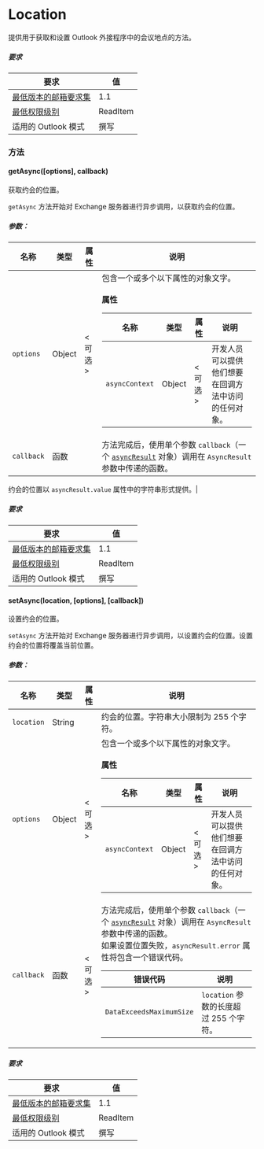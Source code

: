 

# <a name="location"></a>Location

提供用于获取和设置 Outlook 外接程序中的会议地点的方法。

##### <a name="requirements"></a>要求

|要求| 值|
|---|---|
|[最低版本的邮箱要求集](../tutorial-api-requirement-sets.md)| 1.1|
|[最低权限级别](../../../docs/outlook/understanding-outlook-add-in-permissions.md)| ReadItem|
|适用的 Outlook 模式| 撰写|

### <a name="methods"></a>方法

####  <a name="getasync([options],-callback)"></a>getAsync([options], callback)

获取约会的位置。

`getAsync` 方法开始对 Exchange 服务器进行异步调用，以获取约会的位置。

##### <a name="parameters:"></a>参数：

|名称| 类型| 属性| 说明|
|---|---|---|---|
|`options`| Object| &lt;可选&gt;|包含一个或多个以下属性的对象文字。<br/><br/>**属性**<br/><table class="nested-table"><thead><tr><th>名称</th><th>类型</th><th>属性</th><th>说明</th></tr></thead><tbody><tr><td><code>asyncContext</code></td><td>Object</td><td>&lt;可选&gt;</td><td>开发人员可以提供他们想要在回调方法中访问的任何对象。</td></tr></tbody></table>|
|`callback`| 函数||方法完成后，使用单个参数 `callback`（一个 [`asyncResult`](simple-types.md#asyncresult) 对象）调用在 `AsyncResult` 参数中传递的函数。

约会的位置以 `asyncResult.value` 属性中的字符串形式提供。|

##### <a name="requirements"></a>要求

|要求| 值|
|---|---|
|[最低版本的邮箱要求集](../tutorial-api-requirement-sets.md)| 1.1|
|[最低权限级别](../../../docs/outlook/understanding-outlook-add-in-permissions.md)| ReadItem|
|适用的 Outlook 模式| 撰写|
####  <a name="setasync(location,-[options],-[callback])"></a>setAsync(location, [options], [callback])

设置约会的位置。

`setAsync` 方法开始对 Exchange 服务器进行异步调用，以设置约会的位置。设置约会的位置将覆盖当前位置。

##### <a name="parameters:"></a>参数：

|名称| 类型| 属性| 说明|
|---|---|---|---|
|`location`| String||约会的位置。字符串大小限制为 255 个字符。|
|`options`| Object| &lt;可选&gt;|包含一个或多个以下属性的对象文字。<br/><br/>**属性**<br/><table class="nested-table"><thead><tr><th>名称</th><th>类型</th><th>属性</th><th>说明</th></tr></thead><tbody><tr><td><code>asyncContext</code></td><td>Object</td><td>&lt;可选&gt;</td><td>开发人员可以提供他们想要在回调方法中访问的任何对象。</td></tr></tbody></table>|
|`callback`| 函数| &lt;可选&gt;|方法完成后，使用单个参数 `callback`（一个 [`asyncResult`](simple-types.md#asyncresult) 对象）调用在 `AsyncResult` 参数中传递的函数。 <br/>如果设置位置失败，`asyncResult.error` 属性将包含一个错误代码。<br/><table class="nested-table"><thead><tr><th>错误代码</th><th>说明</th></tr></thead><tbody><tr><td><code>DataExceedsMaximumSize</code></td><td><code>location</code> 参数的长度超过 255 个字符。</td></tr></tbody></table>|

##### <a name="requirements"></a>要求

|要求| 值|
|---|---|
|[最低版本的邮箱要求集](../tutorial-api-requirement-sets.md)| 1.1|
|[最低权限级别](../../../docs/outlook/understanding-outlook-add-in-permissions.md)| ReadItem|
|适用的 Outlook 模式| 撰写|
